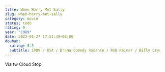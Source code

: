```yaml
---
title: When Harry Met Sally
slug: when-harry-met-sally
category: movie
status: todo
rating: 0
year: "1989"
date: 2022-01-27 17:51:49+08:00
douban:
  rating: 8.3
  subtitle: 1989 / USA / Drama Comedy Romance / Rob Reiner / Billy Crystal Meg Ryan
---
```


Via tw Cloud Stop
